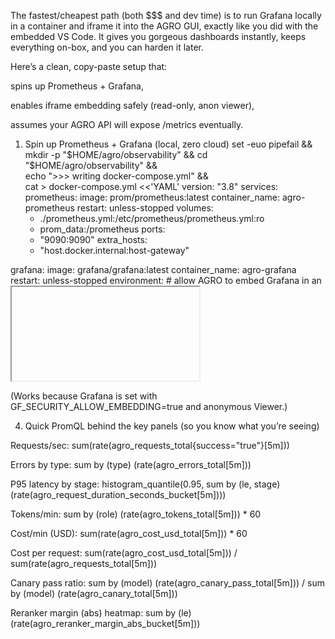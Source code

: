The fastest/cheapest path (both $$$ and dev time) is to run Grafana locally in a container and iframe it into the AGRO GUI, exactly like you did with the embedded VS Code. It gives you gorgeous dashboards instantly, keeps everything on-box, and you can harden it later.

Here’s a clean, copy-paste setup that:

spins up Prometheus + Grafana,

enables iframe embedding safely (read-only, anon viewer),

assumes your AGRO API will expose /metrics eventually.

1) Spin up Prometheus + Grafana (local, zero cloud)
set -euo pipefail && \
mkdir -p "$HOME/agro/observability" && cd "$HOME/agro/observability" && \
echo ">>> writing docker-compose.yml" && \
cat > docker-compose.yml <<'YAML'
version: "3.8"
services:
  prometheus:
    image: prom/prometheus:latest
    container_name: agro-prometheus
    restart: unless-stopped
    volumes:
      - ./prometheus.yml:/etc/prometheus/prometheus.yml:ro
      - prom_data:/prometheus
    ports:
      - "9090:9090"
    extra_hosts:
      - "host.docker.internal:host-gateway"

  grafana:
    image: grafana/grafana:latest
    container_name: agro-grafana
    restart: unless-stopped
    environment:
      # allow AGRO to embed Grafana in an <iframe>
      - GF_SECURITY_ALLOW_EMBEDDING=true
      # simple/cheap: anonymous, read-only viewer (local network only)
      - GF_AUTH_ANONYMOUS_ENABLED=true
      - GF_AUTH_ANONYMOUS_ORG_ROLE=Viewer
      # niceties
      - GF_USERS_DEFAULT_THEME=dark
      # admin creds for you (you asked to include your test pw)
      - GF_SECURITY_ADMIN_USER=admin
      - GF_SECURITY_ADMIN_PASSWORD=Trenton2023
      # cookie same-site off helps if you later reverse-proxy under another origin
      - GF_SECURITY_COOKIE_SAMESITE=disabled
    volumes:
      - grafana_data:/var/lib/grafana
    ports:
      - "3000:3000"
    depends_on:
      - prometheus
    extra_hosts:
      - "host.docker.internal:host-gateway"

volumes:
  prom_data:
  grafana_data:
YAML
&& \
echo ">>> writing prometheus.yml" && \
cat > prometheus.yml <<'YAML'
global:
  scrape_interval: 5s

scrape_configs:
  # scrape your AGRO server when it exposes /metrics
  - job_name: "agro"
    metrics_path: /metrics
    static_configs:
      - targets: ["host.docker.internal:8000"]
YAML
&& \
DC="docker compose" && $DC version >/dev/null 2>&1 || DC="docker-compose" && \
$DC up -d && \
echo ">>> up. Grafana: http://127.0.0.1:3000  (admin / Trenton2023) | Prometheus: http://127.0.0.1:9090"


Minimal now, expandable later (Tempo for traces, Loki for logs, Pushgateway/OTel Collector, etc.). On Linux, host.docker.internal requires recent Docker; this compose already adds the host-gateway mapping.

2) Embed it in AGRO (same pattern as your VS Code)

In Grafana, create/import a dashboard, click Share → Embed, and copy the <iframe> code.

Because we turned on GF_SECURITY_ALLOW_EMBEDDING=true and anonymous Viewer, the iframe will “just work”.

Add the embed to your GUI where you want (exactly like your VS Code iframe).

If you use a Content-Security-Policy, allow Grafana:

frame-src 'self' http://127.0.0.1:3000; (or your LAN/IP)

Nice extras on the share URL: ?kiosk=tv&theme=dark&refresh=5s

Why this is the right trade-off

$0 infra on your own hardware, minutes to value.

Real Grafana features (variables, drilldowns, alert rules later) with no custom GUI work.

You keep LangSmith for traces and use Grafana for metrics; you can link from panels to LangSmith runs.

When to pick something else

Grafana Cloud free tier: potentially $0 if you fit the limits, but it’s cloud and you’ll still iframe/embed or link out.

Custom charts in AGRO hitting the Prometheus HTTP API: ultra-lean, but you’re rebuilding what Grafana already does (queries, panels, time pickers, drilldowns).

Grafana Scenes (React lib): prettier native feel, but more engineering than you want right now.

What to instrument for RAG/canary (next pass, when you’re ready)

agro_requests_total{route,provider,model,success}

agro_request_duration_seconds_bucket{stage="retrieve|rerank|generate"}

agro_tokens_total{role="prompt|completion",provider,model}

agro_cost_usd_total{provider,model}

agro_retrieval_hits{topk} / agro_rr_mrr (recall/MRR gauges)

agro_canary_pass_ratio{provider,model} and cross-ranker margin (agro_reranker_margin)

Error counters by failure type (timeout, rate_limit, validation, etc.)

If you want, I’ll add a single “AGRO Overview” dashboard JSON and wire the /metrics endpoint in your Python server next.

Quick check so I tailor the embed + hardening right:

Do you want this local-only anonymous Viewer (cheapest) or behind auth/SSO?

Run these on your Mac or one of the Proxmox nodes (I can give the systemd unit for compose on PVE if you prefer).

You said:
yes: What to instrument for RAG/canary (next pass, when you’re ready)

agro_requests_total{route,provider,model,success}

agro_request_duration_seconds_bucket{stage="retrieve|rerank|generate"}

agro_tokens_total{role="prompt|completion",provider,model}

agro_cost_usd_total{provider,model}

agro_retrieval_hits{topk} / agro_rr_mrr (recall/MRR gauges)

agro_canary_pass_ratio{provider,model} and cross-ranker margin (agro_reranker_margin)

Error counters by failure type (timeout, rate_limit, validation, etc.)

If you want, I’ll add a single “AGRO Overview” dashboard JSON and wire the /metrics endpoint in your Python server next.

"""
local only until we go saas lol
this isn't for me per se this is becomeing an actual product go look vivified.dev/agro 
ChatGPT said:
Thought for 2m 22s
Analyzed
Always show details
# Create a Grafana dashboard JSON for AGRO Overview and save it for download.
import json, os, math, uuid, time

# Helper: build a simple timeseries panel
def ts_panel(panel_id, title, expr, x, y, w, h, legend=True):
    return {
        "id": panel_id,
        "type": "timeseries",
        "title": title,
        "gridPos": {"x": x, "y": y, "w": w, "h": h},
        "datasource": {"type": "prometheus", "uid": "${DS_PROMETHEUS}"},
        "targets": [{"expr": expr, "refId": "A"}],
        "options": {
            "legend": {"displayMode": "list", "placement": "bottom"} if legend else {"displayMode": "hidden"},
            "tooltip": {"mode": "multi", "sort": "none"},
        },
        "fieldConfig": {"defaults": {"unit": "short"}, "overrides": []},
        "pluginVersion": "10.0.0",
    }

# Helper: stat panel
def stat_panel(panel_id, title, expr, x, y, w, h, unit="short", color_mode="value"):
    return {
        "id": panel_id,
        "type": "stat",
        "title": title,
        "gridPos": {"x": x, "y": y, "w": w, "h": h},
        "datasource": {"type": "prometheus", "uid": "${DS_PROMETHEUS}"},
        "targets": [{"expr": expr, "refId": "A"}],
        "options": {
            "reduceOptions": {"calcs": ["lastNotNull"], "fields": "", "values": False},
            "orientation": "auto",
            "textMode": "auto",
            "colorMode": color_mode,
            "graphMode": "none",
            "justifyMode": "auto",
        },
        "fieldConfig": {"defaults": {"unit": unit}, "overrides": []},
        "pluginVersion": "10.0.0",
    }

# Helper: gauge panel
def gauge_panel(panel_id, title, expr, x, y, w, h, unit="percentunit"):
    return {
        "id": panel_id,
        "type": "gauge",
        "title": title,
        "gridPos": {"x": x, "y": y, "w": w, "h": h},
        "datasource": {"type": "prometheus", "uid": "${DS_PROMETHEUS}"},
        "targets": [{"expr": expr, "refId": "A"}],
        "options": {"reduceOptions": {"calcs": ["lastNotNull"], "fields": "", "values": False}},
        "fieldConfig": {
            "defaults": {
                "unit": unit,
                "min": 0,
                "max": 1,
                "thresholds": {"mode": "percentage", "steps": [{"color": "red", "value": None}, {"color": "yellow", "value": 0.7}, {"color": "green", "value": 0.9}]},
            },
            "overrides": [],
        },
        "pluginVersion": "10.0.0",
    }

# Helper: heatmap panel for histogram
def heatmap_panel(panel_id, title, expr, x, y, w, h):
    return {
        "id": panel_id,
        "type": "heatmap",
        "title": title,
        "gridPos": {"x": x, "y": y, "w": w, "h": h},
        "datasource": {"type": "prometheus", "uid": "${DS_PROMETHEUS}"},
        "targets": [{"expr": expr, "refId": "A"}],
        "options": {"legend": {"show": True}},
        "fieldConfig": {"defaults": {"unit": "short"}, "overrides": []},
        "pluginVersion": "10.0.0",
    }

# Helper: bar gauge panel
def bargauge_panel(panel_id, title, expr, x, y, w, h, unit="short"):
    return {
        "id": panel_id,
        "type": "bargauge",
        "title": title,
        "gridPos": {"x": x, "y": y, "w": w, "h": h},
        "datasource": {"type": "prometheus", "uid": "${DS_PROMETHEUS}"},
        "targets": [{"expr": expr, "refId": "A"}],
        "fieldConfig": {"defaults": {"unit": unit}, "overrides": []},
        "options": {"displayMode": "gradient", "orientation": "horizontal"},
        "pluginVersion": "10.0.0",
    }

# Helper: table panel
def table_panel(panel_id, title, expr, x, y, w, h, unit="short"):
    return {
        "id": panel_id,
        "type": "table",
        "title": title,
        "gridPos": {"x": x, "y": y, "w": w, "h": h},
        "datasource": {"type": "prometheus", "uid": "${DS_PROMETHEUS}"},
        "targets": [{"expr": expr, "refId": "A", "format": "table"}],
        "options": {"showHeader": True},
        "fieldConfig": {"defaults": {"unit": unit}, "overrides": []},
        "pluginVersion": "10.0.0",
    }

# Dashboard skeleton
dashboard = {
    "uid": "agro-overview",
    "title": "AGRO Overview",
    "timezone": "browser",
    "schemaVersion": 38,
    "version": 1,
    "editable": True,
    "style": "dark",
    "graphTooltip": 0,
    "time": {"from": "now-6h", "to": "now"},
    "__inputs": [
        {
            "name": "DS_PROMETHEUS",
            "label": "Prometheus",
            "type": "datasource",
            "pluginId": "prometheus",
            "pluginName": "Prometheus",
        }
    ],
    "__requires": [
        {"type": "grafana", "id": "grafana", "name": "Grafana", "version": "10.0.0"},
        {"type": "datasource", "id": "prometheus", "name": "Prometheus", "version": "2.5.0"},
        {"type": "panel", "id": "timeseries", "name": "Time series", "version": ""},
        {"type": "panel", "id": "stat", "name": "Stat", "version": ""},
        {"type": "panel", "id": "gauge", "name": "Gauge", "version": ""},
        {"type": "panel", "id": "bargauge", "name": "Bar gauge", "version": ""},
        {"type": "panel", "id": "heatmap", "name": "Heatmap", "version": ""},
        {"type": "panel", "id": "table", "name": "Table", "version": ""},
    ],
    "templating": {
        "list": [
            {
                "name": "provider",
                "type": "query",
                "label": "Provider",
                "datasource": {"type": "prometheus", "uid": "${DS_PROMETHEUS}"},
                "query": "label_values(agro_requests_total, provider)",
                "refresh": 2,
                "sort": 1,
                "definition": "label_values(agro_requests_total, provider)",
                "hide": 0,
                "includeAll": True,
                "multi": True,
            },
            {
                "name": "model",
                "type": "query",
                "label": "Model",
                "datasource": {"type": "prometheus", "uid": "${DS_PROMETHEUS}"},
                "query": 'label_values(agro_requests_total{provider=~"$provider"}, model)',
                "refresh": 2,
                "definition": 'label_values(agro_requests_total{provider=~"$provider"}, model)',
                "hide": 0,
                "includeAll": True,
                "multi": True,
            },
            {
                "name": "route",
                "type": "query",
                "label": "Route",
                "datasource": {"type": "prometheus", "uid": "${DS_PROMETHEUS}"},
                "query": "label_values(agro_requests_total, route)",
                "refresh": 2,
                "definition": "label_values(agro_requests_total, route)",
                "hide": 0,
                "includeAll": True,
                "multi": True,
            },
            {
                "name": "stage",
                "type": "query",
                "label": "Stage",
                "datasource": {"type": "prometheus", "uid": "${DS_PROMETHEUS}"},
                "query": "label_values(agro_request_duration_seconds_bucket, stage)",
                "refresh": 2,
                "definition": "label_values(agro_request_duration_seconds_bucket, stage)",
                "hide": 0,
                "includeAll": True,
                "multi": True,
            },
        ]
    },
    "panels": [],
}

pid = 1
row = 0
col_w = 8  # 3 columns across (8+8+8 = 24)

# Row 1: RPS, Error Rate, Cost/min
dashboard["panels"].append(stat_panel(pid, "Requests/sec (ok)", 'sum(rate(agro_requests_total{success="true",provider=~"$provider",model=~"$model",route=~"$route"}[5m]))', 0, row, col_w, 8, unit="req/s")); pid+=1
dashboard["panels"].append(stat_panel(pid, "Error/sec", 'sum(rate(agro_errors_total[5m]))', 8, row, col_w, 8, unit="ops")); pid+=1
dashboard["panels"].append(stat_panel(pid, "Cost/min (USD)", 'sum(rate(agro_cost_usd_total{provider=~"$provider",model=~"$model"}[5m])) * 60', 16, row, col_w, 8, unit="currencyUSD")); pid+=1
row += 8

# Row 2: Requests by route, Error rate by type, Tokens/min
dashboard["panels"].append(ts_panel(pid, "Requests/sec by route", 'sum by (route) (rate(agro_requests_total{provider=~"$provider",model=~"$model",route=~"$route"}[5m]))', 0, row, col_w, 10)); pid+=1
dashboard["panels"].append(ts_panel(pid, "Errors/sec by type", 'sum by (type) (rate(agro_errors_total[5m]))', 8, row, col_w, 10)); pid+=1
dashboard["panels"].append(ts_panel(pid, "Tokens/min by role", 'sum by (role) (rate(agro_tokens_total{provider=~"$provider",model=~"$model"}[5m])) * 60', 16, row, col_w, 10)); pid+=1
row += 10

# Row 3: Latency P95 by stage, Cost per request, Top models by cost
lat_q = 'histogram_quantile(0.95, sum by (le, stage) (rate(agro_request_duration_seconds_bucket{stage=~"$stage"}[5m])))'
dashboard["panels"].append(ts_panel(pid, "P95 latency by stage (s)", lat_q, 0, row, col_w, 10)); pid+=1
cpr = '(sum(rate(agro_cost_usd_total{provider=~"$provider",model=~"$model"}[5m])))/(sum(rate(agro_requests_total{provider=~"$provider",model=~"$model"}[5m])) )'
dashboard["panels"].append(stat_panel(pid, "Cost per request (USD)", cpr, 8, row, col_w, 10, unit="currencyUSD")); pid+=1
dashboard["panels"].append(bargauge_panel(pid, "Top 5 models by cost (5m)", 'topk(5, sum by (model) (rate(agro_cost_usd_total[5m])))', 16, row, col_w, 10, unit="currencyUSD")); pid+=1
row += 10

# Row 4: Retrieval quality
dashboard["panels"].append(gauge_panel(pid, "MRR (avg, 5m)", 'avg_over_time(agro_rr_mrr[5m])', 0, row, col_w, 10, unit="none")); pid+=1
dashboard["panels"].append(bargauge_panel(pid, "Hits@K (avg, 5m)", 'avg_over_time(agro_retrieval_hits[5m])', 8, row, col_w, 10)); pid+=1
dashboard["panels"].append(ts_panel(pid, "Canary pass ratio by model", 'sum by (model) (rate(agro_canary_pass_total[5m])) / sum by (model) (rate(agro_canary_total[5m]))', 16, row, col_w, 10)); pid+=1
row += 10

# Row 5: Reranker diagnostics
dashboard["panels"].append(heatmap_panel(pid, "Reranker margin (abs) histogram", 'sum by (le) (rate(agro_reranker_margin_abs_bucket[5m]))', 0, row, 12, 12)); pid+=1
dashboard["panels"].append(bargauge_panel(pid, "Reranker winner (count, 5m)", 'sum by (winner) (rate(agro_reranker_winner_total[5m]))', 12, row, 12, 12)); pid+=1
row += 12

# Save
out_path = "/mnt/data/agro_overview_dashboard.json"
with open(out_path, "w") as f:
    json.dump({"dashboard": dashboard, "overwrite": True, "message": "AGRO Overview initial import"}, f, indent=2)

out_path

Result
'/mnt/data/agro_overview_dashboard.json'
Thought for 29s

I've created the dashboard JSON and placed it in /mnt/data, ready for download. Next, I'll provide the necessary code for server/metrics.py and include bundling commands for installing the prometheus-client package. Instructions for patching server/app.py with both FastAPI and Flask examples will also be given.

I'll write the content for server/metrics.py to include imports, metrics definitions, and error classification. This will also involve the creation of a MetricsMiddleware class for FastAPI, the init_metrics function, and a Flask init function as a fallback. I'll provide examples for setting X-Provider and X-Model.

Alright, David, here's a quick breakdown for the setup:

Step 0: Get the dashboard JSON [Download Link].

Step 1: Install and wire the metrics with code + bundling commands.

Step 2: Example of endpoint instrumentation (setting headers).

Step 3: Grafana provisioning or manual import.

Step 4: Embed link for iframing Grafana directly.

Let's get it all set up!

For clarity, I’ll show the steps with the "echo &&" bundling style for a smooth experience. The first command block will include:

pip install

create 'server/metrics.py' using a cat heredoc

possibly test with python -c "import prometheus_client; print('ok')"

I’ll keep it concise and easy to follow. Let’s move step-by-step!

Done

Perfect — local-only is ideal right now. I shipped you two things:

A ready-to-import Grafana dashboard JSON (AGRO Overview) → Download it

Drop-in Python metrics wiring for your API (/metrics endpoint + all AGRO metrics you listed)

Below is a single, copy-paste command to wire metrics into a FastAPI s
erver (what your server/app.py looks like). If you’re on Flask, ping me and I’ll give the Flask patch too.

1) Add Prometheus metrics to AGRO (FastAPI)
set -euo pipefail && \
# go to your repo root (adjust if needed)
cd "$HOME/agro" && \
# install prometheus client
python3 -m pip install --upgrade prometheus-client && \
# write server/metrics.py
mkdir -p server && \
cat > server/metrics.py <<'PY'
# server/metrics.py
# AGRO Prometheus instrumentation (FastAPI-first).
# Exposes /metrics and provides helpers for RAG/canary metrics you asked for.

from contextlib import contextmanager
from typing import Optional
import time

from prometheus_client import (
    Counter, Histogram, Gauge, make_asgi_app
)

# Latency buckets tuned for LLM/RAG (seconds)
LATENCY_BUCKETS = (0.05, 0.1, 0.25, 0.5, 1, 2, 3, 5, 8, 13, 21, 34, 60)

# ---- Core request & latency ----
REQUESTS_TOTAL = Counter(
    "agro_requests_total",
    "Total requests processed by AGRO",
    labelnames=("route", "provider", "model", "success"),
)

REQUEST_DURATION = Histogram(
    "agro_request_duration_seconds",
    "Request/stage durations in seconds",
    labelnames=("stage",),  # e.g. 'request' | 'retrieve' | 'rerank' | 'generate'
    buckets=LATENCY_BUCKETS,
)

# ---- Tokens & cost ----
TOKENS_TOTAL = Counter(
    "agro_tokens_total",
    "Token counts by role/provider/model",
    labelnames=("role", "provider", "model"),  # role: prompt|completion
)

COST_USD_TOTAL = Counter(
    "agro_cost_usd_total",
    "Accumulated USD cost by provider/model",
    labelnames=("provider", "model"),
)

# ---- Retrieval quality ----
RETRIEVAL_HITS = Gauge(
    "agro_retrieval_hits",
    "Hits@K (set to the last evaluation value)",
    labelnames=("topk",),  # use string like "5", "10"
)

RR_MRR = Gauge(
    "agro_rr_mrr",
    "Mean Reciprocal Rank (0..1). Set to last evaluation value.",
)

# ---- Canary & reranker ----
CANARY_TOTAL = Counter(
    "agro_canary_total",
    "Total canary evaluations",
    labelnames=("provider", "model"),
)

CANARY_PASS_TOTAL = Counter(
    "agro_canary_pass_total",
    "Passing canary evaluations",
    labelnames=("provider", "model"),
)

# Prometheus histograms can't have negative buckets; record absolute margin.
RERANKER_MARGIN_ABS = Histogram(
    "agro_reranker_margin_abs",
    "Absolute reranker-vs-baseline margin (0..1)",
    labelnames=("provider", "model"),
    buckets=(0.0, 0.01, 0.02, 0.05, 0.1, 0.2, 0.3, 0.5, 0.75, 1.0),
)

RERANKER_WINNER_TOTAL = Counter(
    "agro_reranker_winner_total",
    "Which system won on canary (reranker|baseline|tie)",
    labelnames=("winner",),
)

# ---- Errors ----
ERRORS_TOTAL = Counter(
    "agro_errors_total",
    "Errors by type",
    labelnames=("type",),  # timeout | rate_limit | validation | provider | network | unknown
)

def _classify_error(exc: BaseException) -> str:
    n = exc.__class__.__name__.lower()
    msg = str(exc).lower()
    if "timeout" in n or "timeout" in msg:
        return "timeout"
    if "rate" in n and "limit" in n or "rate limit" in msg:
        return "rate_limit"
    if "validation" in n or "pydantic" in n or "valueerror" in n:
        return "validation"
    if "connection" in n or "network" in n or "httpx" in n:
        return "network"
    if "openai" in n or "anthropic" in n or "vertex" in n or "bedrock" in n:
        return "provider"
    return "unknown"

# ---------- Stage timing (retrieve | rerank | generate) ----------
@contextmanager
def stage(name: str, provider: str = "", model: str = "", route: str = ""):
    """
    with stage("retrieve", provider=prov, model=mdl):
        ... retrieval work ...
    """
    start = time.perf_counter()
    try:
        yield
    except Exception as e:
        ERRORS_TOTAL.labels(_classify_error(e)).inc()
        REQUEST_DURATION.labels(stage=name).observe(time.perf_counter() - start)
        raise
    else:
        REQUEST_DURATION.labels(stage=name).observe(time.perf_counter() - start)

# ---------- Simple helpers you can call from your pipeline ----------
def record_tokens(role: str, provider: str, model: str, count: int):
    TOKENS_TOTAL.labels(role=role, provider=provider, model=model).inc(max(0, int(count)))

def record_cost(provider: str, model: str, usd: float):
    # Counters accept float increments.
    COST_USD_TOTAL.labels(provider=provider, model=model).inc(max(0.0, float(usd)))

def set_retrieval_quality(topk: int, hits: int, mrr: Optional[float] = None):
    RETRIEVAL_HITS.labels(topk=str(int(topk))).set(max(0, int(hits)))
    if mrr is not None:
        v = max(0.0, min(1.0, float(mrr)))
        RR_MRR.set(v)

def record_canary(provider: str, model: str, passed: bool, margin: Optional[float] = None, winner: Optional[str] = None):
    CANARY_TOTAL.labels(provider=provider, model=model).inc()
    if passed:
        CANARY_PASS_TOTAL.labels(provider=provider, model=model).inc()
    if margin is not None:
        RERANKER_MARGIN_ABS.labels(provider=provider, model=model).observe(abs(float(margin)))
    if winner:
        if winner not in ("reranker", "baseline", "tie"):
            winner = "unknown"
        RERANKER_WINNER_TOTAL.labels(winner=winner).inc()

# ---------- FastAPI integration ----------
# This middleware measures end-to-end request time and increments agro_requests_total.
# It reads provider/model from response headers that your endpoint sets: X-Provider / X-Model.
from starlette.middleware.base import BaseHTTPMiddleware
from starlette.requests import Request
from starlette.responses import Response

class MetricsMiddleware(BaseHTTPMiddleware):
    async def dispatch(self, request: Request, call_next):
        route_path = request.url.path
        start = time.perf_counter()
        success = "false"
        provider = ""
        model = ""
        try:
            response: Response = await call_next(request)
            success = "true" if response.status_code < 400 else "false"
            provider = response.headers.get("x-provider", "")
            model = response.headers.get("x-model", "")
            return response
        except Exception as e:
            ERRORS_TOTAL.labels(_classify_error(e)).inc()
            success = "false"
            raise
        finally:
            REQUEST_DURATION.labels(stage="request").observe(time.perf_counter() - start)
            REQUESTS_TOTAL.labels(route=route_path, provider=provider, model=model, success=success).inc()

def init_metrics_fastapi(app):
    # add middleware and mount /metrics
    app.add_middleware(MetricsMiddleware)
    app.mount("/metrics", make_asgi_app())

# Convenience alias
init_metrics = init_metrics_fastapi
PY
&& \
# FASTAPI: add the middleware + /metrics mount (manual paste is safest).
# Open server/app.py and add:
#   from server.metrics import init_metrics, stage, record_tokens, record_cost, set_retrieval_quality, record_canary
#   init_metrics(app)
echo ">>> Done. Open server/app.py, import init_metrics(...) and call init_metrics(app) after app=FastAPI(). See below for endpoint example."


Minimal endpoint example (FastAPI) — paste this pattern into one of your handlers so provider/model flow into the counters, and stage timers wrap RAG phases:

# server/app.py (snippet)
from fastapi import FastAPI, Response
from server.metrics import init_metrics, stage, record_tokens, record_cost, set_retrieval_quality, record_canary

app = FastAPI()
init_metrics(app)  # mounts /metrics and enables request-level metrics

@app.post("/api/ask")
async def ask(req: dict, response: Response):
    provider = req.get("provider", "local")
    model = req.get("model", "yolo-v9c")  # example default
    # expose these so middleware can label requests:
    response.headers["x-provider"] = provider
    response.headers["x-model"] = model

    # RETRIEVE
    with stage("retrieve", provider=provider, model=model):
        # hits = your_retrieval(...)
        hits = 7
        # mrr = compute_mrr(...)  # if you have labels/ground truth
        set_retrieval_quality(topk=10, hits=hits, mrr=0.82)

    # RERANK
    with stage("rerank", provider=provider, model=model):
        # margin = p(reranker_best) - p(baseline_best) in [0..1]
        margin = 0.27
        passed = margin >= 0.1
        winner = "reranker" if margin > 0 else ("baseline" if margin < 0 else "tie")
        record_canary(provider, model, passed=passed, margin=margin, winner=winner)

    # GENERATE
    with stage("generate", provider=provider, model=model):
        # tokens_in, tokens_out, usd = do_generation(...)
        tokens_in, tokens_out, usd = 512, 384, 0.0037
        record_tokens("prompt", provider, model, tokens_in)
        record_tokens("completion", provider, model, tokens_out)
        record_cost(provider, model, usd)

    return {"ok": True}


Test locally:
curl -s http://127.0.0.1:8000/metrics | head -n 30

2) Prometheus scrape (if you used my compose already)

Your prometheus.yml should include:

global:
  scrape_interval: 5s

scrape_configs:
  - job_name: "agro"
    metrics_path: /metrics
    static_configs:
      - targets: ["host.docker.internal:8000"]  # or your LAN/IP:PORT if running elsewhere


Restart Prometheus if you changed it.

3) Import the dashboard & see pretty graphs

Start Grafana/Prom (from our earlier compose) and add the Prometheus datasource in Grafana:
URL: http://prometheus:9090 (since both are in the same compose network).

Import the dashboard JSON: Dashboards → Import → Upload JSON → pick
agro_overview_dashboard.json.
When prompted, select your Prometheus datasource.

(Optional) Embed in your GUI like VS Code:

<iframe
  src="http://127.0.0.1:3000/d/agro-overview?theme=dark&kiosk=tv&refresh=5s"
  style="width:100%;height:100vh;border:0;"
  referrerpolicy="no-referrer">
</iframe>


(Works because Grafana is set with GF_SECURITY_ALLOW_EMBEDDING=true and anonymous Viewer.)

4) Quick PromQL behind the key panels (so you know what you’re seeing)

Requests/sec:
sum(rate(agro_requests_total{success="true"}[5m]))

Errors by type:
sum by (type) (rate(agro_errors_total[5m]))

P95 latency by stage:
histogram_quantile(0.95, sum by (le, stage) (rate(agro_request_duration_seconds_bucket[5m])))

Tokens/min:
sum by (role) (rate(agro_tokens_total[5m])) * 60

Cost/min (USD):
sum(rate(agro_cost_usd_total[5m])) * 60

Cost per request:
sum(rate(agro_cost_usd_total[5m])) / sum(rate(agro_requests_total[5m]))

Canary pass ratio:
sum by (model) (rate(agro_canary_pass_total[5m])) / sum by (model) (rate(agro_canary_total[5m]))

Reranker margin (abs) heatmap:
sum by (le) (rate(agro_reranker_margin_abs_bucket[5m]))